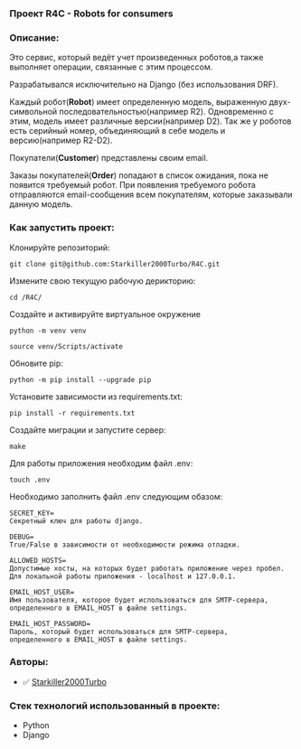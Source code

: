 ### Проект R4C - Robots for consumers

### Описание:

Это сервис, который ведёт учет произведенных роботов,а также выполняет операции,
связанные с этим процессом.

Разрабатывался исключительно на Django (без использования DRF).

Каждый робот(**Robot**) имеет определенную модель, выраженную двух-символьной 
последовательностью(например R2). Одновременно с этим, модель имеет различные 
версии(например D2). Так же у роботов есть серийный номер, объединяющий в себе
модель и версию(например R2-D2).

Покупатели(**Customer**) представлены своим email.

Заказы покупателей(**Order**) попадают в список ожидания, пока не появится требуемый робот.
При появления требуемого робота отправляются email-сообщения всем покупателям, которые
заказывали данную модель.


### Как запустить проект:

Клонируйте репозиторий:
```
git clone git@github.com:Starkiller2000Turbo/R4C.git
```

Измените свою текущую рабочую дерикторию:
```
cd /R4C/
```

Создайте и активируйте виртуальное окружение

```
python -m venv venv
```

```
source venv/Scripts/activate
```

Обновите pip:
```
python -m pip install --upgrade pip
```

Установите зависимости из requirements.txt:

```
pip install -r requirements.txt
```

Создайте миграции и запустите сервер:

```
make
```

Для работы приложения необходим файл .env:

```
touch .env
```

Необходимо заполнить файл .env следующим обазом:

```
SECRET_KEY=  
Секретный ключ для работы django.

DEBUG=
True/False в зависимости от необходимости режима отладки.

ALLOWED_HOSTS= 
Допустимые хосты, на которых будет работать приложение через пробел. 
Для локальной работы приложения - localhost и 127.0.0.1. 

EMAIL_HOST_USER=
Имя пользователя, которое будет использоваться для SMTP-сервера,
определенного в EMAIL_HOST в файле settings.

EMAIL_HOST_PASSWORD=
Пароль, который будет использоваться для SMTP-сервера,
определенного в EMAIL_HOST в файле settings.

```

### Авторы:

- :white_check_mark: [Starkiller2000Turbo](https://github.com/Starkiller2000Turbo)

### Стек технологий использованный в проекте:

- Python
- Django

